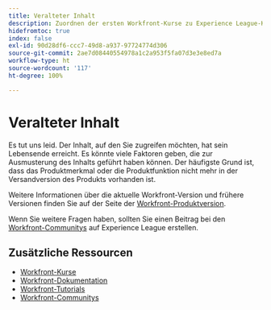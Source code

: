 ```yaml
---
title: Veralteter Inhalt
description: Zuordnen der ersten Workfront-Kurse zu Experience League-Kursen
hidefromtoc: true
index: false
exl-id: 90d28df6-ccc7-49d8-a937-97724774d306
source-git-commit: 2ae7d08440554978a1c2a953f5fa07d3e3e8ed7a
workflow-type: ht
source-wordcount: '117'
ht-degree: 100%

---
```


# Veralteter Inhalt

Es tut uns leid. Der Inhalt, auf den Sie zugreifen möchten, hat sein Lebensende erreicht. Es könnte viele Faktoren geben, die zur Ausmusterung des Inhalts geführt haben können. Der häufigste Grund ist, dass das Produktmerkmal oder die Produktfunktion nicht mehr in der Versandversion des Produkts vorhanden ist.

Weitere Informationen über die aktuelle Workfront-Version und frühere Versionen finden Sie auf der Seite der [Workfront-Produktversion](https://experienceleague.adobe.com/docs/workfront/using/product-announcements/product-releases/product-releases.html?lang=de).

Wenn Sie weitere Fragen haben, sollten Sie einen Beitrag bei den [Workfront-Communitys](https://experienceleaguecommunities.adobe.com/t5/workfront/ct-p/workfront) auf Experience League erstellen.

## Zusätzliche Ressourcen

* [Workfront-Kurse](https://experienceleague.adobe.com/?lang=de&amp;Solution=Workfront#courses)
* [Workfront-Dokumentation](https://experienceleague.adobe.com/docs/workfront.html?lang=de)
* [Workfront-Tutorials](https://experienceleague.adobe.com/docs/workfront-learn/tutorials-workfront/home.html?lang=de)
* [Workfront-Communitys](https://experienceleaguecommunities.adobe.com/t5/workfront/ct-p/workfront)

